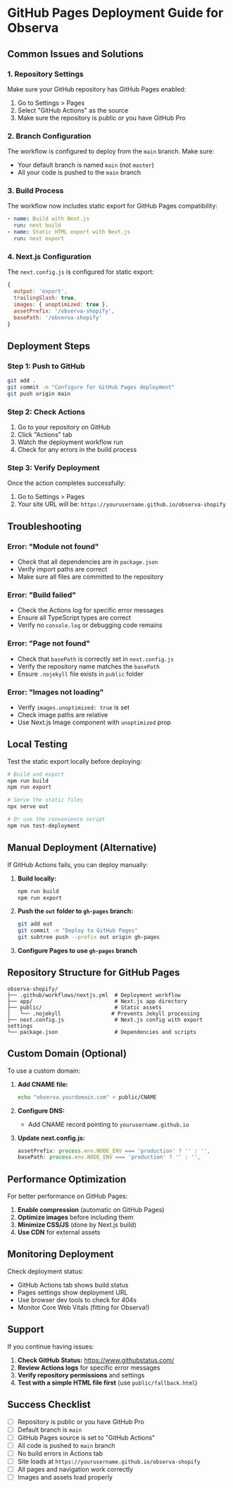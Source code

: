 # GitHub Pages Deployment Guide for Observa

## Common Issues and Solutions

### 1. Repository Settings
Make sure your GitHub repository has GitHub Pages enabled:
1. Go to Settings > Pages
2. Select "GitHub Actions" as the source
3. Make sure the repository is public or you have GitHub Pro

### 2. Branch Configuration
The workflow is configured to deploy from the `main` branch. Make sure:
- Your default branch is named `main` (not `master`)
- All your code is pushed to the `main` branch

### 3. Build Process
The workflow now includes static export for GitHub Pages compatibility:
```yaml
- name: Build with Next.js
  run: next build
- name: Static HTML export with Next.js
  run: next export
```

### 4. Next.js Configuration
The `next.config.js` is configured for static export:
```javascript
{
  output: 'export',
  trailingSlash: true,
  images: { unoptimized: true },
  assetPrefix: '/observa-shopify',
  basePath: '/observa-shopify'
}
```

## Deployment Steps

### Step 1: Push to GitHub
```bash
git add .
git commit -m "Configure for GitHub Pages deployment"
git push origin main
```

### Step 2: Check Actions
1. Go to your repository on GitHub
2. Click "Actions" tab
3. Watch the deployment workflow run
4. Check for any errors in the build process

### Step 3: Verify Deployment
Once the action completes successfully:
1. Go to Settings > Pages
2. Your site URL will be: `https://yourusername.github.io/observa-shopify`

## Troubleshooting

### Error: "Module not found"
- Check that all dependencies are in `package.json`
- Verify import paths are correct
- Make sure all files are committed to the repository

### Error: "Build failed"
- Check the Actions log for specific error messages
- Ensure all TypeScript types are correct
- Verify no `console.log` or debugging code remains

### Error: "Page not found"
- Check that `basePath` is correctly set in `next.config.js`
- Verify the repository name matches the `basePath`
- Ensure `.nojekyll` file exists in `public` folder

### Error: "Images not loading"
- Verify `images.unoptimized: true` is set
- Check image paths are relative
- Use Next.js Image component with `unoptimized` prop

## Local Testing

Test the static export locally before deploying:

```bash
# Build and export
npm run build
npm run export

# Serve the static files
npx serve out

# Or use the convenience script
npm run test-deployment
```

## Manual Deployment (Alternative)

If GitHub Actions fails, you can deploy manually:

1. **Build locally:**
   ```bash
   npm run build
   npm run export
   ```

2. **Push the `out` folder to `gh-pages` branch:**
   ```bash
   git add out
   git commit -m "Deploy to GitHub Pages"
   git subtree push --prefix out origin gh-pages
   ```

3. **Configure Pages to use `gh-pages` branch**

## Repository Structure for GitHub Pages

```
observa-shopify/
├── .github/workflows/nextjs.yml  # Deployment workflow
├── app/                          # Next.js app directory
├── public/                       # Static assets
│   └── .nojekyll                # Prevents Jekyll processing
├── next.config.js                # Next.js config with export settings
└── package.json                  # Dependencies and scripts
```

## Custom Domain (Optional)

To use a custom domain:

1. **Add CNAME file:**
   ```bash
   echo "observa.yourdomain.com" > public/CNAME
   ```

2. **Configure DNS:**
   - Add CNAME record pointing to `yourusername.github.io`

3. **Update next.config.js:**
   ```javascript
   assetPrefix: process.env.NODE_ENV === 'production' ? '' : '',
   basePath: process.env.NODE_ENV === 'production' ? '' : '',
   ```

## Performance Optimization

For better performance on GitHub Pages:

1. **Enable compression** (automatic on GitHub Pages)
2. **Optimize images** before including them
3. **Minimize CSS/JS** (done by Next.js build)
4. **Use CDN** for external assets

## Monitoring Deployment

Check deployment status:
- GitHub Actions tab shows build status
- Pages settings show deployment URL
- Use browser dev tools to check for 404s
- Monitor Core Web Vitals (fitting for Observa!)

## Support

If you continue having issues:

1. **Check GitHub Status:** https://www.githubstatus.com/
2. **Review Actions logs** for specific error messages
3. **Verify repository permissions** and settings
4. **Test with a simple HTML file first** (use `public/fallback.html`)

## Success Checklist

- [ ] Repository is public or you have GitHub Pro
- [ ] Default branch is `main`
- [ ] GitHub Pages source is set to "GitHub Actions"
- [ ] All code is pushed to `main` branch
- [ ] No build errors in Actions tab
- [ ] Site loads at `https://yourusername.github.io/observa-shopify`
- [ ] All pages and navigation work correctly
- [ ] Images and assets load properly
